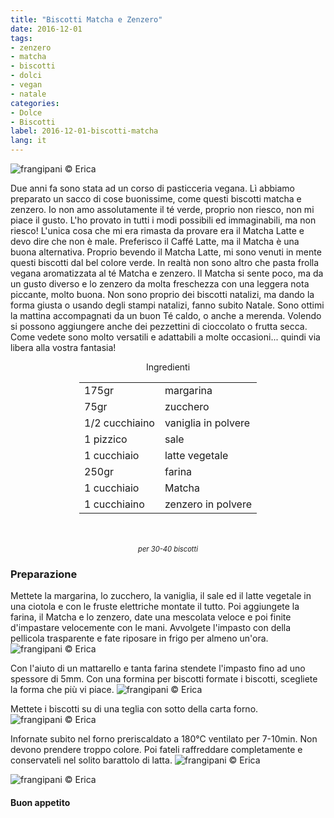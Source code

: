 ```yaml
---
title: "Biscotti Matcha e Zenzero"
date: 2016-12-01
tags:
- zenzero
- matcha
- biscotti
- dolci
- vegan
- natale
categories:
- Dolce
- Biscotti
label: 2016-12-01-biscotti-matcha
lang: it
---
```

![](header.jpg "frangipani © Erica")

Due anni fa sono stata ad un corso di pasticceria vegana. Lì abbiamo preparato un sacco di cose buonissime, come questi biscotti matcha e zenzero. Io non amo assolutamente il té verde, proprio non riesco, non mi piace il gusto. L'ho provato in tutti i modi possibili ed immaginabili, ma non riesco! L'unica cosa che mi era rimasta da provare era il Matcha Latte e devo dire che non è male. Preferisco il Caffé Latte, ma il Matcha è una buona alternativa. Proprio bevendo il Matcha Latte, mi sono venuti in mente questi biscotti dal bel colore verde. In realtà non sono altro che pasta frolla vegana aromatizzata al té Matcha e zenzero. Il Matcha si sente poco, ma da un gusto diverso e lo zenzero da molta freschezza con una leggera nota piccante, molto buona. Non sono proprio dei biscotti natalizi, ma dando la forma giusta o usando degli stampi natalizi, fanno subito Natale. Sono ottimi la mattina accompagnati da un buon Té caldo, o anche a merenda. Volendo si possono aggiungere anche dei pezzettini di cioccolato o frutta secca. Come vedete sono molto versatili e adattabili a molte occasioni... quindi via libera alla vostra fantasia!

<div id="wrapper" style="text-align: center">
  <div id="yourdiv" style="display: inline-block;">
    <div class="ingredients">
      <div class="ingredients-title">Ingredienti</div>
      <table>
        <tbody>
          <tr>
            <td>175gr</td>
            <td>margarina</td>
          </tr>
          <tr>
            <td>75gr</td>
            <td>zucchero</td>
          </tr>
          <tr>
            <td>1/2 cucchiaino</td>
            <td>vaniglia in polvere</td>
          </tr>
          <tr>
            <td>1 pizzico</td>
            <td>sale</td>
          </tr>
          <tr>
            <td>1 cucchiaio</td>
            <td>latte vegetale</td>
          </tr>
          <tr>
            <td>250gr</td>
            <td>farina</td>
          </tr>
          <tr>
            <td>1 cucchiaio</td>
            <td>Matcha</td>
          </tr>
          <tr>
            <td>1 cucchiaino</td>
            <td>zenzero in polvere</td>   
          </tr>
        </tbody>
      </table>
      <br></br>
      <i class="pull-right" style="font-size: 80%;">per 30-40 biscotti</i>
    </div>
  </div>
</div>


<h3>
  <font color="grey">
    <i class="fa fa-cogs"></i>
  </font> Preparazione
</h3>

Mettete la margarina, lo zucchero, la vaniglia, il sale ed il latte vegetale in una ciotola e con le fruste elettriche montate il tutto. Poi aggiungete la farina, il Matcha e lo zenzero, date una mescolata veloce e poi finite d'impastare velocemente con le mani. Avvolgete l'impasto con della pellicola trasparente e fate riposare in frigo per almeno un'ora.
![](impasto.jpg "frangipani © Erica")

Con l'aiuto di un mattarello e tanta farina stendete l'impasto fino ad uno spessore di 5mm. Con una formina per biscotti formate i biscotti, scegliete la forma che più vi piace.
![](biscotti.jpg "frangipani © Erica")

Mettete i biscotti su di una teglia con sotto della carta forno.
![](teglia.jpg "frangipani © Erica")

Infornate subito nel forno preriscaldato a 180°C ventilato per 7-10min. Non devono prendere troppo colore. Poi fateli raffreddare completamente e conservateli nel solito barattolo di latta.
![](risultato1.jpg "frangipani © Erica")

![](risultato2.jpg "frangipani © Erica")

<h4>Buon appetito
  <font color="red">
    <i class="fa fa-smile-o"></i>
  </font>
</h4>